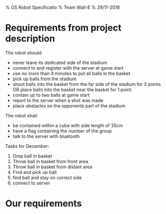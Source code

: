 % OS Robot Specificatio
% Team Wall-E
% 29/11-2018
# Requirements from project description
The robot should:
- never leave its dedicated side of the stadium
- connect to and register with the server at game start
- use no more than 4 minutes to put all balls in the basket
- pick up balls from the stadium
- shoot balls into the basket from the far side of the stadium for 3 points 
OR place balls into the basket near the basket for 1 point.
- contain up to two balls at game start
- report to the server when a shot was made
- place obstacles on the opponents part of the stadium

The robot shall:
- be contained within a cube with side length of 35cm
- have a flag containing the number of the group
- talk to the server with bluetooth

Tasks for December:
1. Drop ball in basket
2. Throw ball in basket from front area
3. Throw ball in basket from distant area
4. Find and pick up ball
5. find ball and stay on correct side
6. connect to server


# Our requirements

